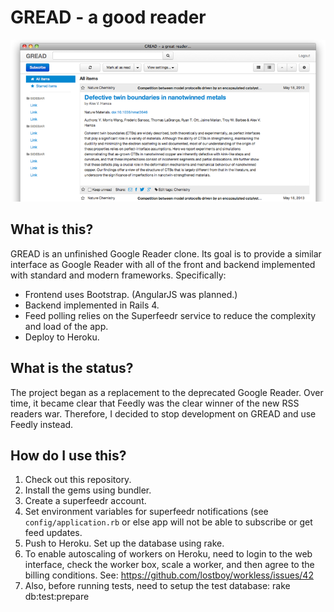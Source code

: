 GREAD - a good reader
=====================

![GREAD Screenshot](https://github.com/mikexstudios/gread/raw/master/app/assets/images/screenshot_w800.png)

What is this?
-------------

GREAD is an unfinished Google Reader clone. Its goal is to provide a similar interface 
as Google Reader with all of the front and backend implemented with standard and
modern frameworks. Specifically:

*   Frontend uses Bootstrap. (AngularJS was planned.)
*   Backend implemented in Rails 4.
*   Feed polling relies on the Superfeedr service to reduce the complexity and load of 
    the app.
*   Deploy to Heroku.

What is the status?
-------------------

The project began as a replacement to the deprecated Google Reader. Over time, it became 
clear that Feedly was the clear winner of the new RSS readers war. Therefore, I decided 
to stop development on GREAD and use Feedly instead.

How do I use this?
------------------

1.  Check out this repository.
2.  Install the gems using bundler.
3.  Create a superfeedr account.
4.  Set environment variables for superfeedr notifications  (see `config/application.rb` 
    or else app will not be able to subscribe or get feed updates.
5.  Push to Heroku. Set up the database using rake.
6.  To enable autoscaling of workers on Heroku, need to login to the web interface, check
    the worker box, scale a worker, and then agree to the billing conditions.
    See: https://github.com/lostboy/workless/issues/42
7.  Also, before running tests, need to setup the test database:
        rake db:test:prepare
